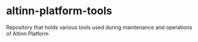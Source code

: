 # altinn-platform-tools
Repository that holds various tools used during maintenance and operations of Altinn Platform
